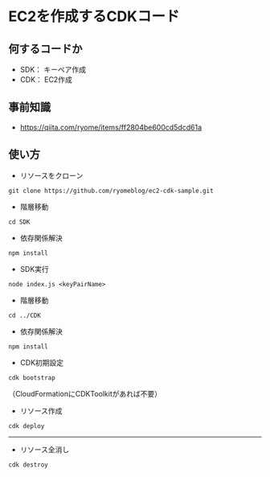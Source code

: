 # EC2を作成するCDKコード

## 何するコードか
- SDK： キーペア作成
- CDK： EC2作成

## 事前知識
- https://qiita.com/ryome/items/ff2804be600cd5dcd61a

## 使い方

- リソースをクローン
```
git clone https://github.com/ryomeblog/ec2-cdk-sample.git
```

- 階層移動
```
cd SDK
```

- 依存関係解決
```
npm install
```

- SDK実行
```
node index.js <keyPairName>
```

- 階層移動
```
cd ../CDK
```

- 依存関係解決
```
npm install
```

- CDK初期設定
```
cdk bootstrap
```
（CloudFormationにCDKToolkitがあれば不要）

- リソース作成
```
cdk deploy
```

---

- リソース全消し
```
cdk destroy
```
